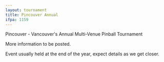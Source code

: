```yaml
---
layout: tournament
title: Pincouver Annual
ifpa: 1159
---
```


<p class="message">
  Pincouver - Vancouver's Annual Multi-Venue Pinball Tournament
</p>

More information to be posted. 

Event usually held at the end of the year, expect details as we get closer.
